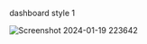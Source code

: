 dashboard style 1


![Screenshot 2024-01-19 223642](https://github.com/tamim295/bmi1/assets/136302424/e7a2c167-39fb-4bb7-a648-7df892b04603)

